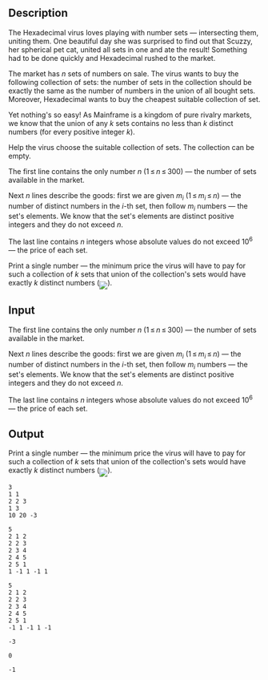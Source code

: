 ## Description

<div><p>The Hexadecimal virus loves playing with number sets — intersecting them, uniting them. One beautiful day she was surprised to find out that Scuzzy, her spherical pet cat, united all sets in one and ate the result! Something had to be done quickly and Hexadecimal rushed to the market.</p><p>The market has <span class="tex-span"><i>n</i></span> sets of numbers on sale. The virus wants to buy the following collection of sets: the number of sets in the collection should be exactly the same as the number of numbers in the union of all bought sets. Moreover, Hexadecimal wants to buy the cheapest suitable collection of set.</p><p>Yet nothing's so easy! As Mainframe is a kingdom of pure rivalry markets, we know that the union of any <span class="tex-span"><i>k</i></span> sets contains no less than <span class="tex-span"><i>k</i></span> distinct numbers (for every positive integer <span class="tex-span"><i>k</i></span>).</p><p>Help the virus choose the suitable collection of sets. The collection can be empty.</p></div><div class="input-specification"><p>The first line contains the only number <span class="tex-span"><i>n</i></span> (<span class="tex-span">1 ≤ <i>n</i> ≤ 300</span>) — the number of sets available in the market.</p><p>Next <span class="tex-span"><i>n</i></span> lines describe the goods: first we are given <span class="tex-span"><i>m</i><sub class="lower-index"><i>i</i></sub></span> (<span class="tex-span">1 ≤ <i>m</i><sub class="lower-index"><i>i</i></sub> ≤ <i>n</i></span>) — the number of distinct numbers in the <span class="tex-span"><i>i</i></span>-th set, then follow <span class="tex-span"><i>m</i><sub class="lower-index"><i>i</i></sub></span> numbers — the set's elements. We know that the set's elements are distinct positive integers and they do not exceed <span class="tex-span"><i>n</i></span>.</p><p>The last line contains <span class="tex-span"><i>n</i></span> integers whose absolute values do not exceed <span class="tex-span">10<sup class="upper-index">6</sup></span> — the price of each set.</p></div><div class="output-specification"><p>Print a single number — the minimum price the virus will have to pay for such a collection of <span class="tex-span"><i>k</i></span> sets that union of the collection's sets would have exactly <span class="tex-span"><i>k</i></span> distinct numbers (<img align="middle" class="tex-formula" src="file://ywHYATQp.png" style="max-width: 100.0%;max-height: 100.0%;">).</p></div>

## Input

<p>The first line contains the only number <span class="tex-span"><i>n</i></span> (<span class="tex-span">1 ≤ <i>n</i> ≤ 300</span>) — the number of sets available in the market.</p><p>Next <span class="tex-span"><i>n</i></span> lines describe the goods: first we are given <span class="tex-span"><i>m</i><sub class="lower-index"><i>i</i></sub></span> (<span class="tex-span">1 ≤ <i>m</i><sub class="lower-index"><i>i</i></sub> ≤ <i>n</i></span>) — the number of distinct numbers in the <span class="tex-span"><i>i</i></span>-th set, then follow <span class="tex-span"><i>m</i><sub class="lower-index"><i>i</i></sub></span> numbers — the set's elements. We know that the set's elements are distinct positive integers and they do not exceed <span class="tex-span"><i>n</i></span>.</p><p>The last line contains <span class="tex-span"><i>n</i></span> integers whose absolute values do not exceed <span class="tex-span">10<sup class="upper-index">6</sup></span> — the price of each set.</p>

## Output

<p>Print a single number — the minimum price the virus will have to pay for such a collection of <span class="tex-span"><i>k</i></span> sets that union of the collection's sets would have exactly <span class="tex-span"><i>k</i></span> distinct numbers (<img align="middle" class="tex-formula" src="file://ywHYATQp.png" style="max-width: 100.0%;max-height: 100.0%;">).</p>





```input1
3
1 1
2 2 3
1 3
10 20 -3

```




```input2
5
2 1 2
2 2 3
2 3 4
2 4 5
2 5 1
1 -1 1 -1 1

```




```input3
5
2 1 2
2 2 3
2 3 4
2 4 5
2 5 1
-1 1 -1 1 -1

```




```output1
-3

```




```output2
0

```




```output3
-1

```


